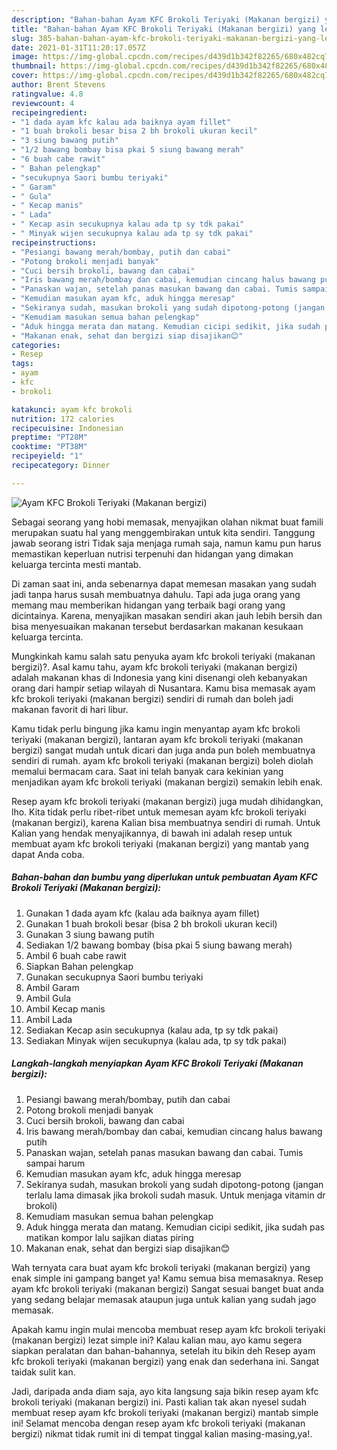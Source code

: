 ```yaml
---
description: "Bahan-bahan Ayam KFC Brokoli Teriyaki (Makanan bergizi) yang lezat dan Mudah Dibuat"
title: "Bahan-bahan Ayam KFC Brokoli Teriyaki (Makanan bergizi) yang lezat dan Mudah Dibuat"
slug: 385-bahan-bahan-ayam-kfc-brokoli-teriyaki-makanan-bergizi-yang-lezat-dan-mudah-dibuat
date: 2021-01-31T11:20:17.057Z
image: https://img-global.cpcdn.com/recipes/d439d1b342f82265/680x482cq70/ayam-kfc-brokoli-teriyaki-makanan-bergizi-foto-resep-utama.jpg
thumbnail: https://img-global.cpcdn.com/recipes/d439d1b342f82265/680x482cq70/ayam-kfc-brokoli-teriyaki-makanan-bergizi-foto-resep-utama.jpg
cover: https://img-global.cpcdn.com/recipes/d439d1b342f82265/680x482cq70/ayam-kfc-brokoli-teriyaki-makanan-bergizi-foto-resep-utama.jpg
author: Brent Stevens
ratingvalue: 4.8
reviewcount: 4
recipeingredient:
- "1 dada ayam kfc kalau ada baiknya ayam fillet"
- "1 buah brokoli besar bisa 2 bh brokoli ukuran kecil"
- "3 siung bawang putih"
- "1/2 bawang bombay bisa pkai 5 siung bawang merah"
- "6 buah cabe rawit"
- " Bahan pelengkap"
- "secukupnya Saori bumbu teriyaki"
- " Garam"
- " Gula"
- " Kecap manis"
- " Lada"
- " Kecap asin secukupnya kalau ada tp sy tdk pakai"
- " Minyak wijen secukupnya kalau ada tp sy tdk pakai"
recipeinstructions:
- "Pesiangi bawang merah/bombay, putih dan cabai"
- "Potong brokoli menjadi banyak"
- "Cuci bersih brokoli, bawang dan cabai"
- "Iris bawang merah/bombay dan cabai, kemudian cincang halus bawang putih"
- "Panaskan wajan, setelah panas masukan bawang dan cabai. Tumis sampai harum"
- "Kemudian masukan ayam kfc, aduk hingga meresap"
- "Sekiranya sudah, masukan brokoli yang sudah dipotong-potong (jangan terlalu lama dimasak jika brokoli sudah masuk. Untuk menjaga vitamin dr brokoli)"
- "Kemudiam masukan semua bahan pelengkap"
- "Aduk hingga merata dan matang. Kemudian cicipi sedikit, jika sudah pas matikan kompor lalu sajikan diatas piring"
- "Makanan enak, sehat dan bergizi siap disajikan😊"
categories:
- Resep
tags:
- ayam
- kfc
- brokoli

katakunci: ayam kfc brokoli 
nutrition: 172 calories
recipecuisine: Indonesian
preptime: "PT28M"
cooktime: "PT38M"
recipeyield: "1"
recipecategory: Dinner

---
```



![Ayam KFC Brokoli Teriyaki (Makanan bergizi)](https://img-global.cpcdn.com/recipes/d439d1b342f82265/680x482cq70/ayam-kfc-brokoli-teriyaki-makanan-bergizi-foto-resep-utama.jpg)

Sebagai seorang yang hobi memasak, menyajikan olahan nikmat buat famili merupakan suatu hal yang menggembirakan untuk kita sendiri. Tanggung jawab seorang istri Tidak saja menjaga rumah saja, namun kamu pun harus memastikan keperluan nutrisi terpenuhi dan hidangan yang dimakan keluarga tercinta mesti mantab.

Di zaman  saat ini, anda sebenarnya dapat memesan masakan yang sudah jadi tanpa harus susah membuatnya dahulu. Tapi ada juga orang yang memang mau memberikan hidangan yang terbaik bagi orang yang dicintainya. Karena, menyajikan masakan sendiri akan jauh lebih bersih dan bisa menyesuaikan makanan tersebut berdasarkan makanan kesukaan keluarga tercinta. 



Mungkinkah kamu salah satu penyuka ayam kfc brokoli teriyaki (makanan bergizi)?. Asal kamu tahu, ayam kfc brokoli teriyaki (makanan bergizi) adalah makanan khas di Indonesia yang kini disenangi oleh kebanyakan orang dari hampir setiap wilayah di Nusantara. Kamu bisa memasak ayam kfc brokoli teriyaki (makanan bergizi) sendiri di rumah dan boleh jadi makanan favorit di hari libur.

Kamu tidak perlu bingung jika kamu ingin menyantap ayam kfc brokoli teriyaki (makanan bergizi), lantaran ayam kfc brokoli teriyaki (makanan bergizi) sangat mudah untuk dicari dan juga anda pun boleh membuatnya sendiri di rumah. ayam kfc brokoli teriyaki (makanan bergizi) boleh diolah memalui bermacam cara. Saat ini telah banyak cara kekinian yang menjadikan ayam kfc brokoli teriyaki (makanan bergizi) semakin lebih enak.

Resep ayam kfc brokoli teriyaki (makanan bergizi) juga mudah dihidangkan, lho. Kita tidak perlu ribet-ribet untuk memesan ayam kfc brokoli teriyaki (makanan bergizi), karena Kalian bisa membuatnya sendiri di rumah. Untuk Kalian yang hendak menyajikannya, di bawah ini adalah resep untuk membuat ayam kfc brokoli teriyaki (makanan bergizi) yang mantab yang dapat Anda coba.

<!--inarticleads1-->

##### Bahan-bahan dan bumbu yang diperlukan untuk pembuatan Ayam KFC Brokoli Teriyaki (Makanan bergizi):

1. Gunakan 1 dada ayam kfc (kalau ada baiknya ayam fillet)
1. Gunakan 1 buah brokoli besar (bisa 2 bh brokoli ukuran kecil)
1. Gunakan 3 siung bawang putih
1. Sediakan 1/2 bawang bombay (bisa pkai 5 siung bawang merah)
1. Ambil 6 buah cabe rawit
1. Siapkan  Bahan pelengkap
1. Gunakan secukupnya Saori bumbu teriyaki
1. Ambil  Garam
1. Ambil  Gula
1. Ambil  Kecap manis
1. Ambil  Lada
1. Sediakan  Kecap asin secukupnya (kalau ada, tp sy tdk pakai)
1. Sediakan  Minyak wijen secukupnya (kalau ada, tp sy tdk pakai)




<!--inarticleads2-->

##### Langkah-langkah menyiapkan Ayam KFC Brokoli Teriyaki (Makanan bergizi):

1. Pesiangi bawang merah/bombay, putih dan cabai
1. Potong brokoli menjadi banyak
1. Cuci bersih brokoli, bawang dan cabai
1. Iris bawang merah/bombay dan cabai, kemudian cincang halus bawang putih
1. Panaskan wajan, setelah panas masukan bawang dan cabai. Tumis sampai harum
1. Kemudian masukan ayam kfc, aduk hingga meresap
1. Sekiranya sudah, masukan brokoli yang sudah dipotong-potong (jangan terlalu lama dimasak jika brokoli sudah masuk. Untuk menjaga vitamin dr brokoli)
1. Kemudiam masukan semua bahan pelengkap
1. Aduk hingga merata dan matang. Kemudian cicipi sedikit, jika sudah pas matikan kompor lalu sajikan diatas piring
1. Makanan enak, sehat dan bergizi siap disajikan😊




Wah ternyata cara buat ayam kfc brokoli teriyaki (makanan bergizi) yang enak simple ini gampang banget ya! Kamu semua bisa memasaknya. Resep ayam kfc brokoli teriyaki (makanan bergizi) Sangat sesuai banget buat anda yang sedang belajar memasak ataupun juga untuk kalian yang sudah jago memasak.

Apakah kamu ingin mulai mencoba membuat resep ayam kfc brokoli teriyaki (makanan bergizi) lezat simple ini? Kalau kalian mau, ayo kamu segera siapkan peralatan dan bahan-bahannya, setelah itu bikin deh Resep ayam kfc brokoli teriyaki (makanan bergizi) yang enak dan sederhana ini. Sangat taidak sulit kan. 

Jadi, daripada anda diam saja, ayo kita langsung saja bikin resep ayam kfc brokoli teriyaki (makanan bergizi) ini. Pasti kalian tak akan nyesel sudah membuat resep ayam kfc brokoli teriyaki (makanan bergizi) mantab simple ini! Selamat mencoba dengan resep ayam kfc brokoli teriyaki (makanan bergizi) nikmat tidak rumit ini di tempat tinggal kalian masing-masing,ya!.

